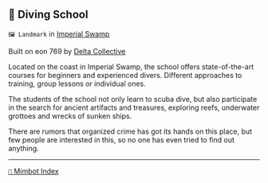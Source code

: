 ## 🤿 Diving School

`🖼️ Landmark` in [Imperial Swamp](<https://zeithalt.github.io/r/imperial_swamp.html>)

Built on eon 769 by [Delta Collective](<https://zeithalt.github.io/r/delta_collective.html>)

Located on the coast in Imperial Swamp, the school offers state-of-the-art courses for beginners and experienced divers. Different approaches to training, group lessons or individual ones.

The students of the school not only learn to scuba dive, but also participate in the search for ancient artifacts and treasures, exploring reefs, underwater grottoes and wrecks of sunken ships.

There are rumors that organized crime has got its hands on this place, but few people are interested in this, so no one has even tried to find out anything.

-----
[`📑` Mimbot Index](<https://zeithalt.github.io/r/#c200>)
<!---
keywords:  
aliases: 
-->